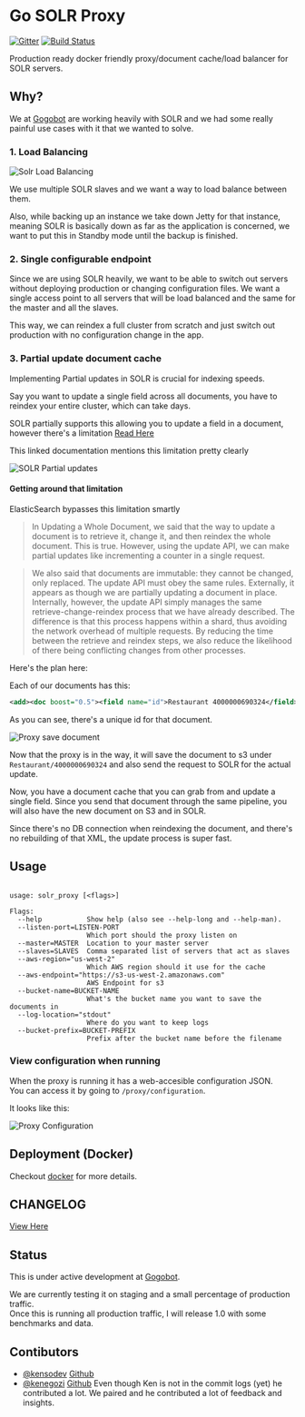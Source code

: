# Go SOLR Proxy

[![Gitter](https://badges.gitter.im/Join%20Chat.svg)](https://gitter.im/KensoDev/go-solr-proxy?utm_source=badge&utm_medium=badge&utm_campaign=pr-badge)
[![Build Status](https://travis-ci.org/KensoDev/go-solr-proxy.svg?branch=master)](https://travis-ci.org/KensoDev/go-solr-proxy)

Production ready docker friendly proxy/document cache/load balancer for SOLR servers.

## Why?

We at [Gogobot](http://www.gogobot.com) are working heavily with SOLR and we had some really painful use cases with it that we wanted to solve.

### 1. Load Balancing

![Solr Load Balancing](http://aviioblog.s3.amazonaws.com/solr-load-balancing.png)

We use multiple SOLR slaves and we want a way to load balance between them.

Also, while backing up an instance we take down Jetty for that instance, meaning SOLR is basically down as far as the application is concerned, we want to put this in Standby mode until the backup is finished.

### 2. Single configurable endpoint

Since we are using SOLR heavily, we want to be able to switch out servers without deploying production or changing configuration files. We want a single access point to all servers that will be load balanced and the same for the master and all the slaves.

This way, we can reindex a full cluster from scratch and just switch out production with no configuration change in the app.

### 3. Partial update document cache

Implementing Partial updates in SOLR is crucial for indexing speeds.

Say you want to update a single field across all documents, you have to reindex your entire cluster, which can take days.

SOLR partially supports this allowing you to update a field in a document, however there's a limitation [Read Here](https://cwiki.apache.org/confluence/display/solr/Updating+Parts+of+Documents)

This linked documentation mentions this limitation pretty clearly

![SOLR Partial updates](http://aviioblog.s3.amazonaws.com/screen-shot-2015-06-16-gh6de.png)


#### Getting around that limitation

ElasticSearch bypasses this limitation smartly

> In Updating a Whole Document, we said that the way to update a document is to retrieve it, change it, and then reindex the whole document. This is true. However, using the update API, we can make partial updates like incrementing a counter in a single request.

> We also said that documents are immutable: they cannot be changed, only replaced. The update API must obey the same rules. Externally, it appears as though we are partially updating a document in place. Internally, however, the update API simply manages the same retrieve-change-reindex process that we have already described. The difference is that this process happens within a shard, thus avoiding the network overhead of multiple requests. By reducing the time between the retrieve and reindex steps, we also reduce the likelihood of there being conflicting changes from other processes.


Here's the plan here:

Each of our documents has this: 

```xml
<add><doc boost="0.5"><field name="id">Restaurant 4000000690324</field>
```

As you can see, there's a unique id for that document.

![Proxy save document](http://aviioblog.s3.amazonaws.com/proxy-save-document.png)

Now that the proxy is in the way, it will save the document to s3 under `Restaurant/4000000690324` and also send the request to SOLR for the actual update.

Now, you have a document cache that you can grab from and update a single field. Since you send that document through the same pipeline, you will also have the new document on S3 and in SOLR.

Since there's no DB connection when reindexing the document, and there's no rebuilding of that XML, the update process is super fast.

## Usage

```

usage: solr_proxy [<flags>]

Flags:
  --help           Show help (also see --help-long and --help-man).
  --listen-port=LISTEN-PORT
                   Which port should the proxy listen on
  --master=MASTER  Location to your master server
  --slaves=SLAVES  Comma separated list of servers that act as slaves
  --aws-region="us-west-2"
                   Which AWS region should it use for the cache
  --aws-endpoint="https://s3-us-west-2.amazonaws.com"
                   AWS Endpoint for s3
  --bucket-name=BUCKET-NAME
                   What's the bucket name you want to save the documents in
  --log-location="stdout"
                   Where do you want to keep logs
  --bucket-prefix=BUCKET-PREFIX
                   Prefix after the bucket name before the filename

```

### View configuration when running

When the proxy is running it has a web-accesible configuration JSON.  
You can access it by going to `/proxy/configuration`.

It looks like this:

![Proxy Configuration](http://aviioblog.s3.amazonaws.com/screen-shot-2015-06-30-i4isg.png)

## Deployment (Docker)

Checkout [docker](docker) for more details.


## CHANGELOG

[View Here](CHANGELOG.md)


## Status

This is under active development at [Gogobot](http://gogobot.com).

We are currently testing it on staging and a small percentage of production traffic.  
Once this is running all production traffic, I will release 1.0 with some benchmarks and data.

## Contibutors

* [@kensodev](http://twitter.com/kensodev) [Github](http://github.com/KensoDev)  
* [@kenegozi](http://twitter.com/kenegozi) [Github](http://github.com/kenegozi)
  Even though Ken is not in the commit logs (yet) he contributed a lot. We paired and he contributed a lot of feedback and insights. 
